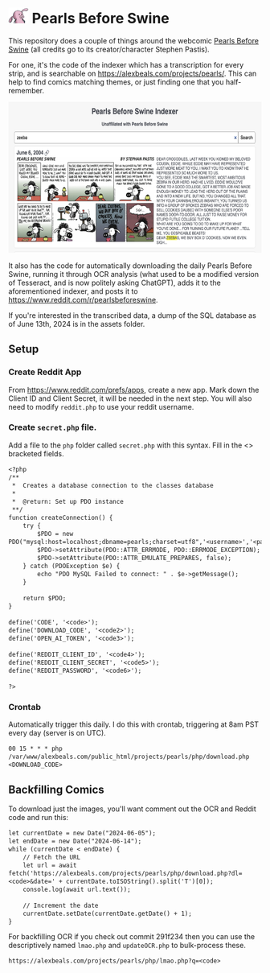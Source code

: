# <img src="/assets/pig.png" width="40" alt="Logo"/> Pearls Before Swine

This repository does a couple of things around the webcomic [Pearls Before Swine](https://www.gocomics.com/pearlsbeforeswine) (all credits go to its creator/character Stephen Pastis). 

For one, it's the code of the indexer which has a transcription for every strip, and is searchable on https://alexbeals.com/projects/pearls/. This can help to find comics matching themes, or just finding one that you half-remember.

<img src="/assets/preview.png?raw=true" height="300" alt="Preview"/>

It also has the code for automatically downloading the daily Pearls Before Swine, running it through OCR analysis (what used to be a modified version of Tesseract, and is now politely asking ChatGPT), adds it to the aforementioned indexer, and posts it to https://www.reddit.com/r/pearlsbeforeswine.

If you're interested in the transcribed data, a dump of the SQL database as of June 13th, 2024 is in the assets folder.

## Setup

### Create Reddit App
From https://www.reddit.com/prefs/apps, create a new app. Mark down the Client ID and Client Secret, it will be needed in the next step. You will also need to modify `reddit.php` to use your reddit username.

### Create `secret.php` file.

Add a file to the `php` folder called `secret.php` with this syntax. Fill in the <> bracketed fields.

```
<?php
/**
 *  Creates a database connection to the classes database
 *
 *	@return: Set up PDO instance
 **/
function createConnection() {
    try {
        $PDO = new PDO("mysql:host=localhost;dbname=pearls;charset=utf8",'<username>','<password>');
        $PDO->setAttribute(PDO::ATTR_ERRMODE, PDO::ERRMODE_EXCEPTION);
        $PDO->setAttribute(PDO::ATTR_EMULATE_PREPARES, false);
    } catch (PDOException $e) {
        echo "PDO MySQL Failed to connect: " . $e->getMessage();
    }

    return $PDO;
}

define('CODE', '<code>');
define('DOWNLOAD_CODE', '<code2>');
define('OPEN_AI_TOKEN', '<code3>');

define('REDDIT_CLIENT_ID', '<code4>');
define('REDDIT_CLIENT_SECRET', '<code5>');
define('REDDIT_PASSWORD', '<code6>');

?>
```

### Crontab

Automatically trigger this daily. I do this with crontab, triggering at 8am PST every day (server is on UTC).
```
00 15 * * * php /var/www/alexbeals.com/public_html/projects/pearls/php/download.php <DOWNLOAD_CODE>
```

## Backfilling Comics
To download just the images, you'll want comment out the OCR and Reddit code and run this:

```
let currentDate = new Date("2024-06-05");
let endDate = new Date("2024-06-14");
while (currentDate < endDate) {
    // Fetch the URL
    let url = await fetch('https://alexbeals.com/projects/pearls/php/download.php?dl=<code>&date=' + currentDate.toISOString().split('T')[0]);
    console.log(await url.text());

    // Increment the date
    currentDate.setDate(currentDate.getDate() + 1);
}
```

For backfilling OCR if you check out commit 291f234 then you can use the descriptively named `lmao.php` and `updateOCR.php` to bulk-process these.
```
https://alexbeals.com/projects/pearls/php/lmao.php?q=<code>
```

